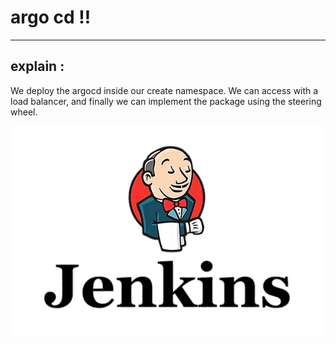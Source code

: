 # argo cd ‼️ #

---
## explain :
We deploy the argocd inside our create namespace.
We can access with a load balancer, and finally we can implement the package using the steering wheel.

![Image alt text](images/jenkins.png)


